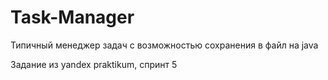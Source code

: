 # Task-Manager
Типичный менеджер задач с возможностью сохранения в файл на java

Задание из yandex praktikum, спринт 5

